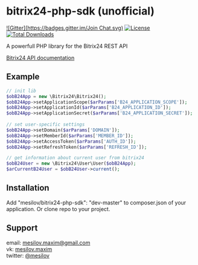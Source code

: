 bitrix24-php-sdk (unofficial)
================
[![Gitter](https://badges.gitter.im/Join Chat.svg)](https://gitter.im/mesilov/bitrix24-php-sdk?utm_source=badge&utm_medium=badge&utm_campaign=pr-badge&utm_content=badge) [![License](https://poser.pugx.org/mesilov/bitrix24-php-sdk/license.svg)](https://packagist.org/packages/mesilov/bitrix24-php-sdk) [![Total Downloads](https://poser.pugx.org/mesilov/bitrix24-php-sdk/downloads.svg)](https://packagist.org/packages/mesilov/bitrix24-php-sdk)

A powerfull PHP library for the Bitrix24 REST API

[Bitrix24 API documentation](http://dev.1c-bitrix.ru/rest_help/)
## Example ##
``` php
// init lib
$obB24App = new \Bitrix24\Bitrix24();
$obB24App->setApplicationScope($arParams['B24_APPLICATION_SCOPE']);
$obB24App->setApplicationId($arParams['B24_APPLICATION_ID']);
$obB24App->setApplicationSecret($arParams['B24_APPLICATION_SECRET']);
 
// set user-specific settings
$obB24App->setDomain($arParams['DOMAIN']);
$obB24App->setMemberId($arParams['MEMBER_ID']);
$obB24App->setAccessToken($arParams['AUTH_ID']);
$obB24App->setRefreshToken($arParams['REFRESH_ID']);

// get information about current user from bitrix24
$obB24User = new \Bitrix24\User\User($obB24App);
$arCurrentB24User = $obB24User->current();
```
## Installation ##
Add "mesilov/bitrix24-php-sdk": "dev-master" to composer.json of your application. Or clone repo to your project.
## Support ##
email: <mesilov.maxim@gmail.com>  
vk: [mesilov.maxim](https://vk.com/mesilov.maxim)  
twitter: [@mesilov](https://twitter.com/mesilov)
